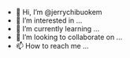 - 👋 Hi, I’m @jerrychibuokem
- 👀 I’m interested in ...
- 🌱 I’m currently learning ...
- 💞️ I’m looking to collaborate on ...
- 📫 How to reach me ...

<!---
jerrychibuokem/jerrychibuokem is a ✨ special ✨ repository because its `README.md` (this file) appears on your GitHub profile.
You can click the Preview link to take a look at your changes.
--->
